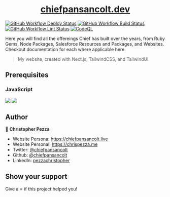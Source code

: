 <h1 align="center">
  <a href="https://chiefpansancolt.dev" target="_blank">chiefpansancolt.dev</a>
</h1>

[![GitHub Workflow Deploy Status](https://img.shields.io/github/actions/workflow/status/chiefpansancolt/chiefpansancolt.dev/deploy.yml?label=Deploy&logo=github&style=flat-square)](https://github.com/chiefpansancolt/chiefpansancolt.dev/actions/workflows/deploy.yml)
[![GitHub Workflow Build Status](https://img.shields.io/github/actions/workflow/status/chiefpansancolt/chiefpansancolt.dev/build.yml?label=Build&logo=github&style=flat-square)](https://github.com/chiefpansancolt/chiefpansancolt.dev/actions/workflows/build.yml)
[![GitHub Workflow Lint Status](https://img.shields.io/github/actions/workflow/status/chiefpansancolt/chiefpansancolt.dev/lints.yml?label=Lints&logo=github&style=flat-square)](https://github.com/chiefpansancolt/chiefpansancolt.dev/actions/workflows/lints.yml)
[![CodeQL](https://github.com/chiefpansancolt/chiefpansancolt.dev/actions/workflows/github-code-scanning/codeql/badge.svg)](https://github.com/chiefpansancolt/chiefpansancolt.dev/actions/workflows/github-code-scanning/codeql)

Here you will find all the offereings Chief has built over the years, from Ruby Gems, Node Packages, Salesforce Resources and Packages, and Websites. Checkout documentation for each where applicable here.

> My website, created with Next.js, TailwindCSS, and TailwindUI

## Prerequisites

### JavaScript

<p>
  <img src="https://img.shields.io/badge/node-18.x.x-blue.svg" />
  <img src="https://img.shields.io/badge/yarn-1.22.x-blue.svg" />
</p>

## Author

👤 **Christopher Pezza**

- Website Persona: https://chiefpansancolt.live
- Website Personal: https://chrispezza.me
- Twitter: [@chiefpansancolt](https://twitter.com/chiefpansancolt)
- Github: [@chiefpansancolt](https://github.com/chiefpansancolt)
- LinkedIn: [pezzachristopher](https://linkedin.com/in/pezzachristopher)

## Show your support

Give a ⭐️ if this project helped you!
